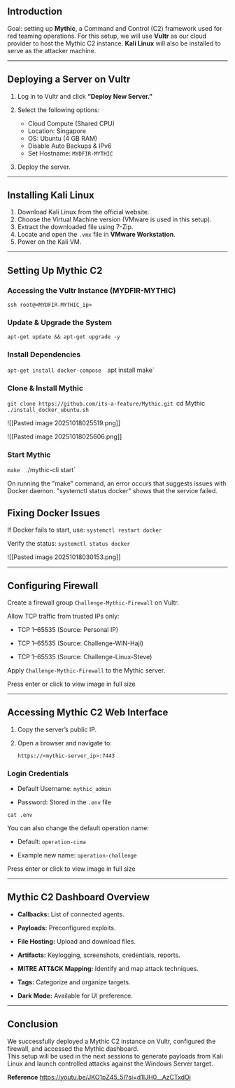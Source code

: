 ## Introduction

Goal: setting up **Mythic**, a Command and Control (C2) framework used for red teaming operations. For this setup, we will use **Vultr** as our cloud provider to host the Mythic C2 instance.  **Kali Linux** will also be installed to serve as the attacker machine.

---

## Deploying a Server on Vultr

1. Log in to Vultr and click **“Deploy New Server.”**
2. Select the following options:
    
    - Cloud Compute (Shared CPU)
    - Location: Singapore
    - OS: Ubuntu (4 GB RAM)
    - Disable Auto Backups & IPv6
    - Set Hostname: `MYDFIR-MYTHIC`

3. Deploy the server.

---

## Installing Kali Linux

1. Download Kali Linux from the official website.
2. Choose the Virtual Machine version (VMware is used in this setup).
3. Extract the downloaded file using 7-Zip.
4. Locate and open the `.vmx` file in **VMware Workstation**.
5. Power on the Kali VM.

---

## Setting Up Mythic C2

### Accessing the Vultr Instance (MYDFIR-MYTHIC)

`ssh root@<MYDFIR-MYTHIC_ip>`

### Update & Upgrade the System

`apt-get update && apt-get upgrade -y`

### Install Dependencies

`apt-get install docker-compose 
`apt install make`

### Clone & Install Mythic

`git clone https://github.com/its-a-feature/Mythic.git
`cd Mythic 
`./install_docker_ubuntu.sh`

![[Pasted image 20251018025519.png]]

![[Pasted image 20251018025606.png]]


### Start Mythic

`make 
`./mythic-cli start`

On running the "make" command, an error occurs that suggests issues with Docker daemon. "systemctl status docker" shows that the service failed.

## Fixing Docker Issues

If Docker fails to start, use:
`systemctl restart docker`

Verify the status:
`systemctl status docker`

![[Pasted image 20251018030153.png]]

---

## Configuring Firewall

Create a firewall group `Challenge-Mythic-Firewall` on Vultr.

Allow TCP traffic from trusted IPs only:

- TCP 1–65535 (Source: Personal IP)
    
- TCP 1–65535 (Source: Challenge-WIN-Haji)
    
- TCP 1–65535 (Source: Challenge-Linux-Steve)
    

Apply `Challenge-Mythic-Firewall` to the Mythic server.

Press enter or click to view image in full size

---

## Accessing Mythic C2 Web Interface

1. Copy the server’s public IP.
    
2. Open a browser and navigate to:
    
    `https://<mythic-server_ip>:7443`
    

### Login Credentials

- Default Username: `mythic_admin`
    
- Password: Stored in the `.env` file
    

`cat .env`

You can also change the default operation name:

- Default: `operation-cima`
    
- Example new name: `operation-challenge`
    

Press enter or click to view image in full size

---

## Mythic C2 Dashboard Overview

- **Callbacks:** List of connected agents.
    
- **Payloads:** Preconfigured exploits.
    
- **File Hosting:** Upload and download files.
    
- **Artifacts:** Keylogging, screenshots, credentials, reports.
    
- **MITRE ATT&CK Mapping:** Identify and map attack techniques.
    
- **Tags:** Categorize and organize targets.
    
- **Dark Mode:** Available for UI preference.
    

---

## Conclusion

We successfully deployed a Mythic C2 instance on Vultr, configured the firewall, and accessed the Mythic dashboard.  
This setup will be used in the next sessions to generate payloads from Kali Linux and launch controlled attacks against the Windows Server target.

**Reference**
https://youtu.be/JKO1pZ45_5I?si=d1IJH0__AzCTxdOi